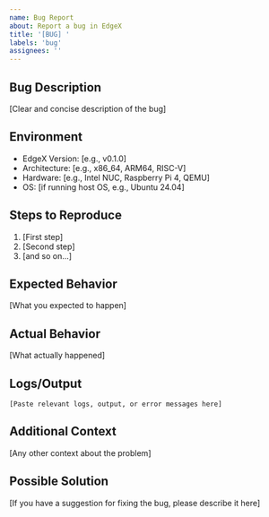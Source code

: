 ```yaml
---
name: Bug Report
about: Report a bug in EdgeX
title: '[BUG] '
labels: 'bug'
assignees: ''
---
```


## Bug Description

[Clear and concise description of the bug]

## Environment

- EdgeX Version: [e.g., v0.1.0]
- Architecture: [e.g., x86_64, ARM64, RISC-V]
- Hardware: [e.g., Intel NUC, Raspberry Pi 4, QEMU]
- OS: [if running host OS, e.g., Ubuntu 24.04]

## Steps to Reproduce

1. [First step]
2. [Second step]
3. [and so on...]

## Expected Behavior

[What you expected to happen]

## Actual Behavior

[What actually happened]

## Logs/Output

```
[Paste relevant logs, output, or error messages here]
```

## Additional Context

[Any other context about the problem]

## Possible Solution

[If you have a suggestion for fixing the bug, please describe it here]

